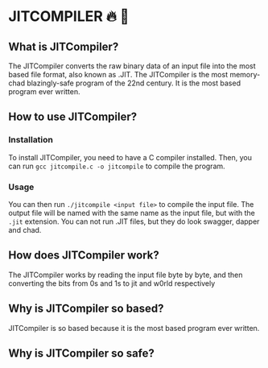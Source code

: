 # JITCOMPILER 🔥 🚀

## What is JITCompiler?

The JITCompiler converts the raw binary data of an input file into the most
based file format, also known as .JIT. The JITCompiler is the most memory-chad
blazingly-safe program of the 22nd century. It is the most based program
ever written.

## How to use JITCompiler?

### Installation

To install JITCompiler, you need to have a C compiler installed. Then, you
can run `gcc jitcompile.c -o jitcompile` to compile the program.

### Usage

You can then run `./jitcompile <input file>` to compile the input file. The
output file will be named with the same name as the input file, but with the
`.jit` extension. You can not run .JIT files, but they do look swagger, dapper
and chad.

## How does JITCompiler work?

The JITCompiler works by reading the input file byte by byte, and then
converting the bits from 0s and 1s to jit and w0rld respectively

## Why is JITCompiler so based?

JITCompiler is so based because it is the most based program ever written.

## Why is JITCompiler so safe?
